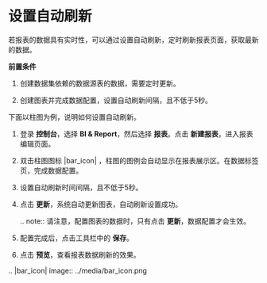 # 设置自动刷新

若报表的数据具有实时性，可以通过设置自动刷新，定时刷新报表页面，获取最新的数据。

**前置条件**

1. 创建数据集依赖的数据源表的数据，需要定时更新。

2. 创建图表并完成数据配置，设置自动刷新间隔，且不低于5秒。

下面以柱图为例，说明如何设置自动刷新。

1. 登录 **控制台**，选择 **BI & Report**，然后选择 **报表**。点击 **新建报表**，进入报表编辑页面。

2. 双击柱图图标 |bar_icon| ，柱图的图例会自动显示在报表展示区。在数据标签页，完成数据配置。

3. 设置自动刷新时间间隔，且不低于5秒。

4. 点击 **更新**，系统自动更新图表，自动刷新设置成功。

   .. note:: 请注意，配置图表的数据时，只有点击 **更新**，数据配置才会生效。

5. 配置完成后，点击工具栏中的 **保存**。

6. 点击 **预览**，查看报表数据刷新的效果。

.. |bar_icon| image:: ../media/bar_icon.png

<!--end-->
